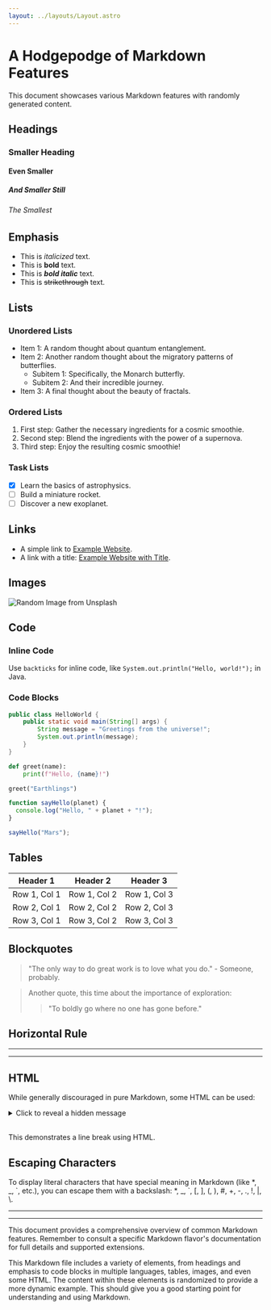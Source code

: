 ```yaml
---
layout: ../layouts/Layout.astro
---
```

# A Hodgepodge of Markdown Features

This document showcases various Markdown features with randomly generated content.

## Headings

### Smaller Heading

#### Even Smaller

##### And Smaller Still

###### The Smallest

## Emphasis

* This is *italicized* text.
* This is **bold** text.
* This is ***bold italic*** text.
* This is ~~strikethrough~~ text.

## Lists

### Unordered Lists

* Item 1: A random thought about quantum entanglement.
* Item 2: Another random thought about the migratory patterns of butterflies.
  * Subitem 1: Specifically, the Monarch butterfly.
  * Subitem 2: And their incredible journey.
* Item 3: A final thought about the beauty of fractals.

### Ordered Lists

1. First step: Gather the necessary ingredients for a cosmic smoothie.
2. Second step: Blend the ingredients with the power of a supernova.
3. Third step: Enjoy the resulting cosmic smoothie!

### Task Lists

* [x] Learn the basics of astrophysics.
* [ ] Build a miniature rocket.
* [ ] Discover a new exoplanet.

## Links

* A simple link to [Example Website](https://www.example.com).
* A link with a title: [Example Website with Title](https://www.example.com "Example Website Title").

## Images

![Random Image from Unsplash](https://picsum.photos/200/300 "A Random Image")

## Code

### Inline Code

Use `backticks` for inline code, like `System.out.println("Hello, world!");` in Java.

### Code Blocks

```java
public class HelloWorld {
    public static void main(String[] args) {
        String message = "Greetings from the universe!";
        System.out.println(message);
    }
}
```

```python
def greet(name):
    print(f"Hello, {name}!")

greet("Earthlings")
```

```javascript
function sayHello(planet) {
  console.log("Hello, " + planet + "!");
}

sayHello("Mars");
```

## Tables

| Header 1 | Header 2 | Header 3 |
| -------- | -------- | -------- |
| Row 1, Col 1 | Row 1, Col 2 | Row 1, Col 3 |
| Row 2, Col 1 | Row 2, Col 2 | Row 2, Col 3 |
| Row 3, Col 1 | Row 3, Col 2 | Row 3, Col 3 |

## Blockquotes

> "The only way to do great work is to love what you do." - Someone, probably.

> Another quote, this time about the importance of exploration:
>> "To boldly go where no one has gone before."

## Horizontal Rule

---

***

## HTML

While generally discouraged in pure Markdown, some HTML can be used:

<details>
  <summary>Click to reveal a hidden message</summary>
  <p>This is a secret message! Shhh...</p>
</details>

<br>

This demonstrates a line break using HTML.

## Escaping Characters

To display literal characters that have special meaning in Markdown (like \*, \_, \`, etc.), you can escape them with a backslash: \*, \_, \`, \[, \], \(, \), \#, \+, \-, \., !, |, \\.

---
---
This document provides a comprehensive overview of common Markdown features. Remember to consult a specific Markdown flavor's documentation for full details and supported extensions.

This Markdown file includes a variety of elements, from headings and emphasis to code blocks in multiple languages, tables, images, and even some HTML. The content within these elements is randomized to provide a more dynamic example. This should give you a good starting point for understanding and using Markdown.
